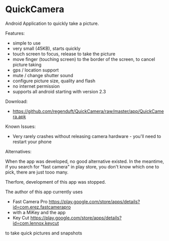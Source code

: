 QuickCamera
===========

Android Application to quickly take a picture.

Features:
 - simple to use
 - very small (45KB), starts quickly
 - touch screen to focus, release to take the picture
 - move finger (touching screen) to the border of the screen, to cancel picture taking
 - gps / location support
 - mute / change shutter sound
 - configure picture size, quality and flash
 - no internet permission
 - supports all android starting with version 2.3

Download:

- https://github.com/regenduft/QuickCamera/raw/master/app/QuickCamera.apk

Known Issues:

- Very rarely crashes without releasing camera hardware - you'll need to restart your phone

Alternatives:

When the app was developed, no good alternative existed.
In the meantime, if you search for "fast camera" in play store, you don't know which one to pick, there are just tooo many. 

Therfore, development of this app was stopped.

The author of this app currently uses 
- Fast Camera Pro https://play.google.com/store/apps/details?id=com.erez.fastcamerapro 
- with a MiKey and the app 
- Key Cut https://play.google.com/store/apps/details?id=com.lennox.keycut

to take quick pictures and snapshots
